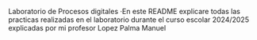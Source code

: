 Laboratorio de Procesos digitales
·En este README explicare todas las practicas realizadas en el laboratorio durante el curso escolar 2024/2025 explicadas por mi profesor Lopez Palma Manuel




